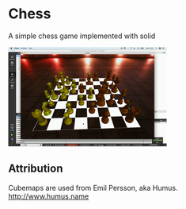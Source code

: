 # Chess

A simple chess game implemented with solid

![Alt Text](output.gif)

## Attribution

Cubemaps are used from Emil Persson, aka Humus.
http://www.humus.name

